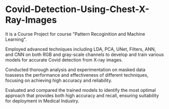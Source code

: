 # Covid-Detection-Using-Chest-X-Ray-Images

It is a Course Project for course "Pattern Recoginition and Machine Learning".


Employed advanced techniques including LDA, PCA, UNet, Filters, ANN, and CNN on both RGB and gray-scale channels to develop and train various models for accurate Covid detection from X-ray images.


Conducted thorough analysis and experimentation on masked data toassess the performance and effectiveness of different techniques, focusing on achieving high accuracy and reliability.


Evaluated and compared the trained models to identify the most optimal approach that provides both high accuracy and recall, ensuring suitability for deployment in Medical Industry.
